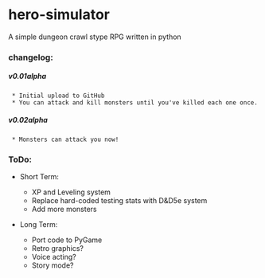 # hero-simulator
A simple dungeon crawl stype RPG written in python


### changelog:
##### v0.01alpha
     * Initial upload to GitHub
	 * You can attack and kill monsters until you've killed each one once.
	
##### v0.02alpha
	 * Monsters can attack you now!

### ToDo:
- Short Term:
  * XP and Leveling system
  * Replace hard-coded testing stats with D&D5e system
  * Add more monsters
		
- Long Term:
  * Port code to PyGame
  * Retro graphics?
  * Voice acting?
  * Story mode?
